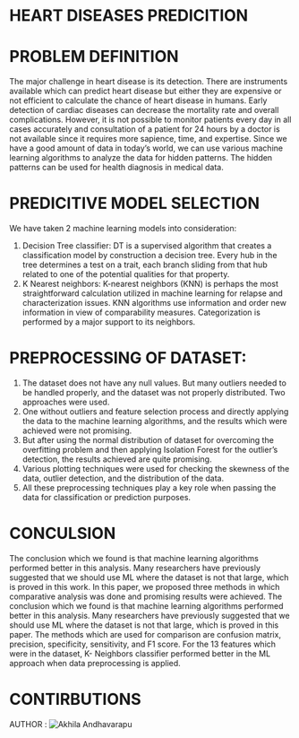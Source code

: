 # HEART DISEASES PREDICITION
# PROBLEM DEFINITION
The major challenge in heart disease is its detection. There are
instruments available which can predict heart disease but either they are
expensive or not efficient to calculate the chance of heart disease in
humans. Early detection of cardiac diseases can decrease the mortality
rate and overall complications. However, it is not possible to monitor
patients every day in all cases accurately and consultation of a patient
for 24 hours by a doctor is not available since it requires more sapience,
time, and expertise. Since we have a good amount of data in today’s
world, we can use various machine learning algorithms to analyze the
data for hidden patterns. The hidden patterns can be used for health
diagnosis in medical data.

# PREDICITIVE MODEL SELECTION
We have taken 2 machine learning models into consideration:
1. Decision Tree classifier:
DT is a supervised algorithm that creates a classification model
by construction a decision tree. Every hub in the tree determines
a test on a trait, each branch sliding from that hub related to one
of the potential qualities for that property.
2. K Nearest neighbors:
K-nearest neighbors (KNN) is perhaps the most straightforward
calculation utilized in machine learning for relapse and
characterization issues. KNN algorithms use information and
order new information in view of comparability measures.
Categorization is performed by a major support to its neighbors.

# PREPROCESSING OF DATASET:
1. The dataset does not have any null values. But many outliers needed
to be handled properly, and the dataset was not properly distributed.
Two approaches were used.
2. One without outliers and feature selection process and directly
applying the data to the machine learning algorithms, and the results
which were achieved were not promising.
3. But after using the normal distribution of dataset for overcoming the
overfitting problem and then applying Isolation Forest for the
outlier’s detection, the results achieved are quite promising.
4. Various plotting techniques were used for checking the skewness of
the data, outlier detection, and the distribution of the data.
5. All these preprocessing techniques play a key role when
passing the data for classification or prediction purposes.

# CONCULSION
The conclusion which we found is that machine learning algorithms
performed better in this analysis. Many researchers have previously
suggested that we should use ML where the dataset is not that large,
which is proved in this work. In this paper, we proposed three methods
in which comparative analysis was done and promising results were
achieved. The conclusion which we found is that machine learning
algorithms performed better in this analysis. Many researchers have
previously suggested that we should use ML where the dataset is not that
large, which is proved in this paper. The methods which are used
for comparison are confusion matrix, precision, specificity, sensitivity,
and F1 score. For the 13 features which were in the dataset, K-
Neighbors classifier performed better in the ML approach when data
preprocessing is applied.

# CONTIRBUTIONS
AUTHOR : ![Akhila Andhavarapu](https://github.com/Akhila-andhavarapu)
